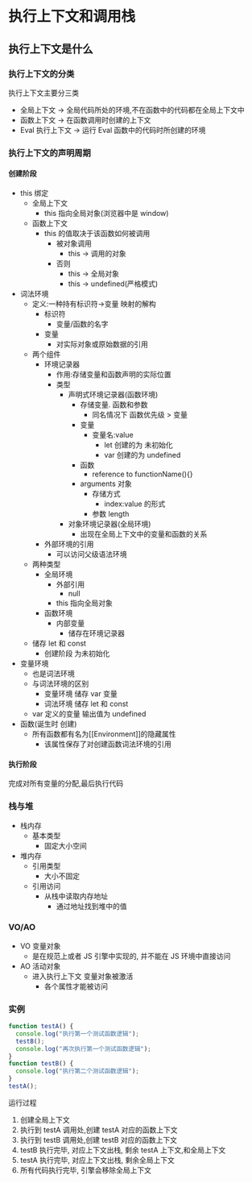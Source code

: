 # 执行上下文和调用栈

## 执行上下文是什么

### 执行上下文的分类

执行上下文主要分三类

- 全局上下文 -> 全局代码所处的环境,不在函数中的代码都在全局上下文中
- 函数上下文 -> 在函数调用时创建的上下文
- Eval 执行上下文 -> 运行 Eval 函数中的代码时所创建的环境

### 执行上下文的声明周期

#### 创建阶段

- this 绑定
  - 全局上下文
    - this 指向全局对象(浏览器中是 window)
  - 函数上下文
    - this 的值取决于该函数如何被调用
      - 被对象调用
        - this -> 调用的对象
      - 否则
        - this -> 全局对象
        - this -> undefined(严格模式)
- 词法环境
  - 定义:一种持有标识符->变量 映射的解构
    - 标识符
      - 变量/函数的名字
    - 变量
      - 对实际对象或原始数据的引用
  - 两个组件
    - 环境记录器
      - 作用:存储变量和函数声明的实际位置
      - 类型
        - 声明式环境记录器(函数环境)
          - 存储变量. 函数和参数
            - 同名情况下 函数优先级 > 变量
          - 变量
            - 变量名:value
              - let 创建的为 未初始化
              - var 创建的为 undefined
          - 函数
            - reference to functionName(){}
          - arguments 对象
            - 存储方式
              - index:value 的形式
            - 参数 length
        - 对象环境记录器(全局环境)
          - 出现在全局上下文中的变量和函数的关系
    - 外部环境的引用
      - 可以访问父级语法环境
  - 两种类型
    - 全局环境
      - 外部引用
        - null
      - this 指向全局对象
    - 函数环境
      - 内部变量
        - 储存在环境记录器
  - 储存 let 和 const
    - 创建阶段 为未初始化
- 变量环境
  - 也是词法环境
  - 与词法环境的区别
    - 变量环境 储存 var 变量
    - 词法环境 储存 let 和 const
  - var 定义的变量 输出值为 undefined
- 函数(诞生时 创建)
  - 所有函数都有名为[[Environment]]的隐藏属性
    - 该属性保存了对创建函数词法环境的引用

#### 执行阶段

完成对所有变量的分配,最后执行代码

### 栈与堆

- 栈内存
  - 基本类型
    - 固定大小空间
- 堆内存
  - 引用类型
    - 大小不固定
  - 引用访问
    - 从栈中读取内存地址
      - 通过地址找到堆中的值

### VO/AO

- VO 变量对象
  - 是在规范上或者 JS 引擎中实现的, 并不能在 JS 环境中直接访问
- AO 活动对象
  - 进入执行上下文 变量对象被激活
    - 各个属性才能被访问

### 实例

```js
function testA() {
  console.log("执行第一个测试函数逻辑");
  testB();
  console.log("再次执行第一个测试函数逻辑");
}
function testB() {
  console.log("执行第二个测试函数逻辑");
}
testA();
```

运行过程

1. 创建全局上下文
2. 执行到 testA 调用处,创建 testA 对应的函数上下文
3. 执行到 testB 调用处,创建 testB 对应的函数上下文
4. testB 执行完毕, 对应上下文出栈, 剩余 testA 上下文,和全局上下文
5. testA 执行完毕, 对应上下文出栈, 剩余全局上下文
6. 所有代码执行完毕, 引擎会移除全局上下文
